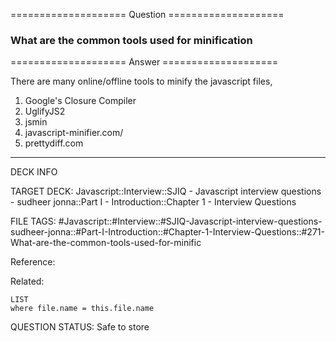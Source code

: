 ==================== Question ====================  

### What are the common tools used for minification  

==================== Answer ====================  

There are many online/offline tools to minify the javascript files,

1. Google's Closure Compiler
2. UglifyJS2
3. jsmin
4. javascript-minifier.com/
5. prettydiff.com

---

DECK INFO

TARGET DECK: Javascript::Interview::SJIQ - Javascript interview questions -
sudheer jonna::Part I - Introduction::Chapter 1 - Interview Questions

FILE TAGS:
#Javascript::#Interview::#SJIQ-Javascript-interview-questions-sudheer-jonna::#Part-I-Introduction::#Chapter-1-Interview-Questions::#271-What-are-the-common-tools-used-for-minific

Reference:

Related:

```dataview
LIST
where file.name = this.file.name
```

QUESTION STATUS: Safe to store
